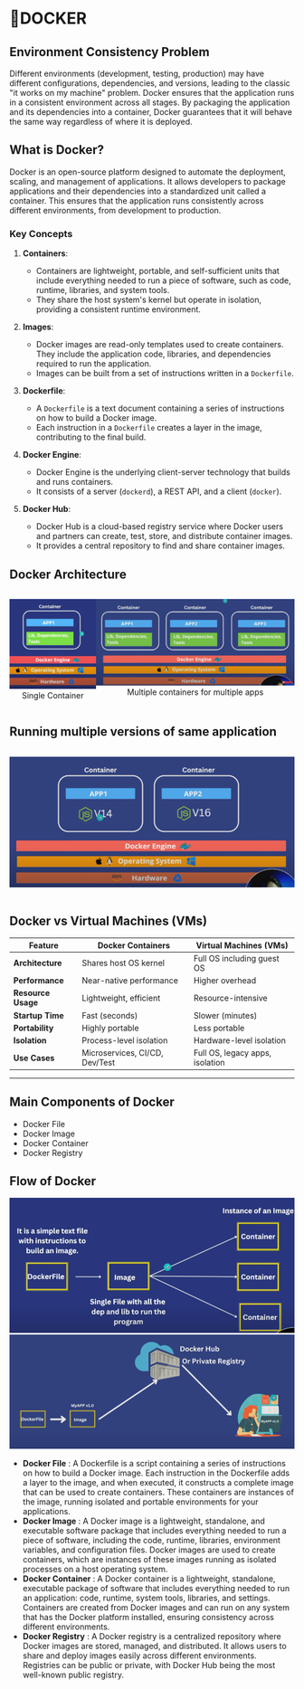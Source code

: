 # 🐳DOCKER

## Environment Consistency Problem
Different environments (development, testing, production) may have different configurations, dependencies, and versions, leading to the classic "it works on my machine" problem.
Docker ensures that the application runs in a consistent environment across all stages. By packaging the application and its dependencies into a container, Docker guarantees that it will behave the same way regardless of where it is deployed.


## What is Docker?

Docker is an open-source platform designed to automate the deployment, scaling, and management of applications. It allows developers to package applications and their dependencies into a standardized unit called a container. This ensures that the application runs consistently across different environments, from development to production.

### Key Concepts

1. **Containers**:
    - Containers are lightweight, portable, and self-sufficient units that include everything needed to run a piece of software, such as code, runtime, libraries, and system tools.
    - They share the host system's kernel but operate in isolation, providing a consistent runtime environment.

2. **Images**:
    - Docker images are read-only templates used to create containers. They include the application code, libraries, and dependencies required to run the application.
    - Images can be built from a set of instructions written in a `Dockerfile`.

3. **Dockerfile**:
    - A `Dockerfile` is a text document containing a series of instructions on how to build a Docker image.
    - Each instruction in a `Dockerfile` creates a layer in the image, contributing to the final build.

4. **Docker Engine**:
    - Docker Engine is the underlying client-server technology that builds and runs containers.
    - It consists of a server (`dockerd`), a REST API, and a client (`docker`).

5. **Docker Hub**:
    - Docker Hub is a cloud-based registry service where Docker users and partners can create, test, store, and distribute container images.
    - It provides a central repository to find and share container images.

## Docker Architecture

<div style="display: flex" align="center">

 ![alt text](./img/image-1.png) <br>Single Container </br>

![alt text](<./img/Screenshot 2024-08-02 124230.png>) <br>Multiple containers for multiple apps</br>

</div>


## Running multiple versions of same application

<div style="display: flex" align="center">

![alt text](<./img/Screenshot 2024-08-02 124933.png>)

</div>



## Docker vs Virtual Machines (VMs)

| Feature             | Docker Containers                 | Virtual Machines (VMs)         |
|---------------------|-----------------------------------|--------------------------------|
| **Architecture**    | Shares host OS kernel             | Full OS including guest OS     |
| **Performance**     | Near-native performance           | Higher overhead                |
| **Resource Usage**  | Lightweight, efficient            | Resource-intensive             |
| **Startup Time**    | Fast (seconds)                    | Slower (minutes)               |
| **Portability**     | Highly portable                   | Less portable                  |
| **Isolation**       | Process-level isolation           | Hardware-level isolation       |
| **Use Cases**       | Microservices, CI/CD, Dev/Test    | Full OS, legacy apps, isolation|

---


## Main Components of Docker

- Docker File
- Docker Image
- Docker Container 
- Docker Registry


## Flow of Docker 

![alt text](<Screenshot 2024-08-05 143529.png>)
![alt text](<Screenshot 2024-08-05 144148.png>)
- **Docker File** : A Dockerfile is a script containing a series of instructions on how to build a Docker image. Each instruction in the Dockerfile adds a layer to the image, and when executed, it constructs a complete image that can be used to create containers. These containers are instances of the image, running isolated and portable environments for your applications.
- **Docker Image** : A Docker image is a lightweight, standalone, and executable software package that includes everything needed to run a piece of software, including the code, runtime, libraries, environment variables, and configuration files. Docker images are used to create containers, which are instances of these images running as isolated processes on a host operating system.
- **Docker Container** : A Docker container is a lightweight, standalone, executable package of software that includes everything needed to run an application: code, runtime, system tools, libraries, and settings. Containers are created from Docker images and can run on any system that has the Docker platform installed, ensuring consistency across different environments.
- **Docker Registry** : A Docker registry is a centralized repository where Docker images are stored, managed, and distributed. It allows users to share and deploy images easily across different environments. Registries can be public or private, with Docker Hub being the most well-known public registry.